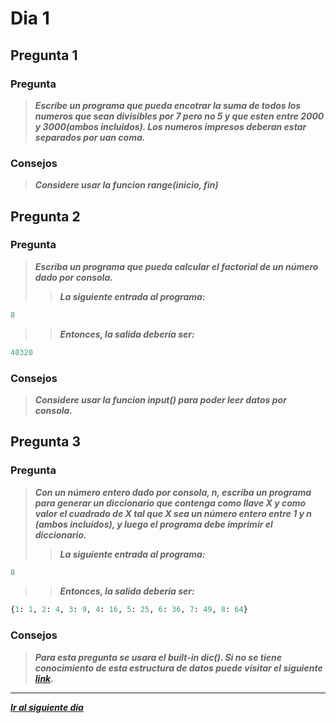 # Dia 1

## Pregunta 1

### **Pregunta**

>***Escribe un programa que pueda encotrar la suma de todos los numeros que sean divisibles por 7 pero no 5 y que esten entre 2000 y 3000(ambos incluidos). Los numeros impresos deberan estar separados por uan coma.***

### Consejos

>***Considere usar la funcion range(inicio, fin)***

## Pregunta 2

### **Pregunta**

>***Escriba un programa que pueda calcular el factorial de un número dado por consola.***
>>***La siguiente entrada al programa:***

```python
8
```

>>***Entonces, la salida debería ser:***

```python
40320
```

### Consejos

>***Considere usar la funcion input() para poder leer datos por consola.***

## Pregunta 3

### **Pregunta**

>***Con un número entero dado por consola, n, escriba un programa para generar un diccionario que contenga como llave X y como valor el cuadrado de X tal que X sea un número entero entre 1 y n (ambos incluidos), y luego el programa debe imprimir el diccionario.***
>>***La siguiente entrada al programa:***

```python
8
```

>>***Entonces, la salida debería ser:***

```python
{1: 1, 2: 4, 3: 9, 4: 16, 5: 25, 6: 36, 7: 49, 8: 64}
```

### Consejos

>***Para esta pregunta se usara el built-in dic(). Si no se tiene conocimiento de esta estructura de datos puede visitar el siguiente [link](https://devcode.la/tutoriales/diccionarios-en-python/).***

-----------------

[***Ir al siguiente dia***](https://github.com/ratondelcongo/Python-Practice-Spanish-Edition/blob/master/Problemas/Dia%2002.md "Dia 2")
